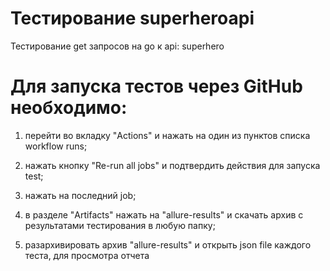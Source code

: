 # Тестирование superheroapi
Тестирование get запросов на go к api: superhero

# Для запуска тестов через GitHub необходимо:
1. перейти во вкладку "Actions" и нажать на один из пунктов списка workflow runs;

2. нажать кнопку "Re-run all jobs" и подтвердить действия для запуска test;

3. нажать на последний job;

4. в разделе "Artifacts" нажать на "allure-results" и скачать архив с результатами тестирования в любую папку;

5. разархивировать архив "allure-results" и открыть json file каждого теста, для просмотра отчета
